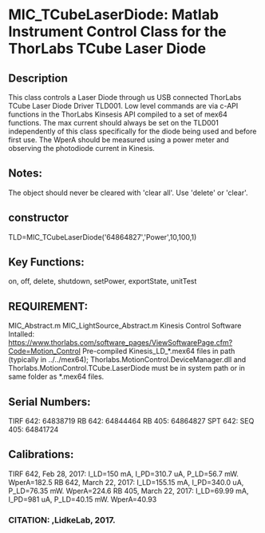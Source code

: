 # MIC_TCubeLaserDiode: Matlab Instrument Control Class for the ThorLabs TCube Laser Diode

## Description
This class controls a Laser Diode through us USB connected ThorLabs TCube Laser
Diode Driver TLD001.   Low level commands are via c-API functions
in the ThorLabs Kinsesis API compiled to a set of mex64 functions.
The max current should always be set on the TLD001 independently of
this class specifically for the diode being used and before first use.
The WperA should be measured using a power meter and observing the
photodiode current in Kinesis.

## Notes:
The object should never be cleared with 'clear all'.  Use
'delete' or 'clear'.

## constructor
TLD=MIC_TCubeLaserDiode('64864827','Power',10,100,1)

## Key Functions:
on, off, delete, shutdown, setPower, exportState, unitTest

## REQUIREMENT:
MIC_Abstract.m
MIC_LightSource_Abstract.m
Kinesis Control Software Intalled: https://www.thorlabs.com/software_pages/ViewSoftwarePage.cfm?Code=Motion_Control
Pre-compiled Kinesis_LD_*.mex64 files in path (typically in ../../mex64);
Thorlabs.MotionControl.DeviceManager.dll and Thorlabs.MotionControl.TCube.LaserDiode
must be in system path or in same folder as *.mex64 files.

## Serial Numbers:
TIRF 642: 64838719
RB 642: 64844464
RB 405: 64864827
SPT 642:
SEQ 405: 64841724

## Calibrations:
TIRF 642, Feb 28, 2017:  I_LD=150 mA, I_PD=310.7 uA, P_LD=56.7 mW. WperA=182.5
RB 642, March 22, 2017:  I_LD=155.15 mA, I_PD=340.0 uA, P_LD=76.35 mW. WperA=224.6
RB 405, March 22, 2017:  I_LD=69.99 mA, I_PD=981 uA, P_LD=40.15 mW. WperA=40.93

### CITATION: ,LidkeLab, 2017.

